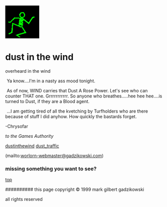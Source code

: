 ![dancer](assets/dancer.gif)

# dust in the wind



 overheard in the wind

![xparent](assets/xparent.gif)  Ya know....I'm in a nasty ass mood tonight. 


 ![xparent](assets/xparent.gif)  As of now, WIND carries that Dust A Rose Power. Let's see who can counter THAT one. Grrrrrrrrrrr. So anyone who breathes.....hee hee hee....is turned to Dust, if they are a Blood agent. 


 ![xparent](assets/xparent.gif)  ...I am getting tired of all the kvetching by Turfholders who are there because of stuff I did anyhow. How quickly the bastards forget. 


-Chrysofar 

 *to the Games Authority* 







  [dustinthewind](dustinthewind.md)  [dust_traffic](dust_traffic.md) 

 (mailto:worlorn-webmaster@gadzikowski.com) 

 
### missing something you want to see?



 [top](#top) 

 
########## this page copyright © 1999 mark gilbert gadzikowski

 all rights reserved